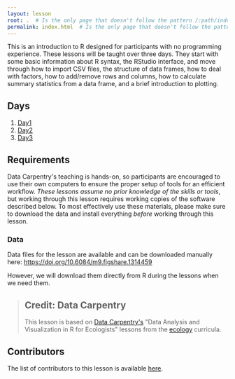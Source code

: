```yaml
---
layout: lesson
root: .  # Is the only page that doesn't follow the pattern /:path/index.html
permalink: index.html  # Is the only page that doesn't follow the pattern /:path/index.html
---
```



This is an introduction to R designed for participants with no programming
experience. These lessons will be taught over three days. They start with
some basic information about R syntax, the RStudio interface, and move through
how to import CSV files, the structure of data frames, how to deal with factors,
how to add/remove rows and columns, how to calculate summary statistics from a
data frame, and a brief introduction to plotting.

## Days

1. [Day1](r-novice/_episodes/00-day-1.md)
2. [Day2](r-novice/_episodes/00-day-2.md)
3. [Day3](r-novice/_episodes/00-day-3.md)

## Requirements

Data Carpentry's teaching is hands-on, so participants are encouraged to use
their own computers to ensure the proper setup of tools for an efficient
workflow.  *These lessons assume no prior knowledge of the skills or tools*, but
working through this lesson requires working copies of the software described
below.  To most effectively use these materials, please make sure to download
the data and install everything *before* working through this lesson.

### Data

Data files for the lesson are available and can be downloaded manually here: <https://doi.org/10.6084/m9.figshare.1314459>

However, we will download them directly from R during the lessons when we need
them.


> ## Credit: Data Carpentry
> This lesson is based on [Data Carpentry's](https://datacarpentry.org.)
> "Data Analysis and Visualization in R for Ecologists"
> lessons from the [ecology](https://datacarpentry.org/lessons/#ecology-workshop) curricula.


## Contributors
The list of contributors to this lesson is available [here](https://datacarpentry.org/R-ecology-lesson/CITATION).

